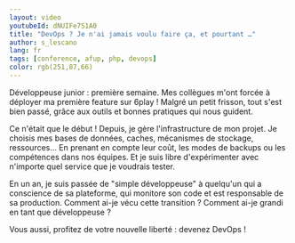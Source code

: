 ```yaml
---
layout: video
youtubeId: dNUIFe7S1A0
title: "DevOps ? Je n'ai jamais voulu faire ça, et pourtant …"
author: s_lescano
lang: fr
tags: [conference, afup, php, devops]
color: rgb(251,87,66)
---
```


Développeuse junior : première semaine. Mes collègues m'ont forcée à déployer ma première feature sur 6play ! Malgré un petit frisson, tout s'est bien passé, grâce aux outils et bonnes pratiques qui nous guident.

Ce n'était que le début ! Depuis, je gère l'infrastructure de mon projet. Je choisis mes bases de données, caches, mécanismes de stockage, ressources… En prenant en compte leur coût, les modes de backups ou les compétences dans nos équipes. Et je suis libre d'expérimenter avec n'importe quel service que je voudrais tester.

En un an, je suis passée de "simple développeuse" à quelqu'un qui a conscience de sa plateforme, qui monitore son code et est responsable de sa production. Comment ai-je vécu cette transition ? Comment ai-je grandi en tant que développeuse ?

Vous aussi, profitez de votre nouvelle liberté : devenez DevOps !